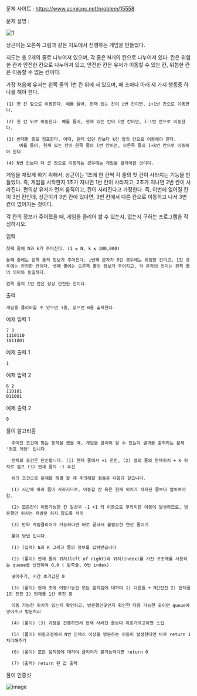 문제 사이트 : https://www.acmicpc.net/problem/15558

문제 설명 :

![1](https://user-images.githubusercontent.com/57944215/218257117-5651fd86-0171-47a9-b81f-504c8c58d6ea.png)

상근이는 오른쪽 그림과 같은 지도에서 진행하는 게임을 만들었다.

지도는 총 2개의 줄로 나누어져 있으며, 각 줄은 N개의 칸으로 나누어져 있다. 칸은 위험한 칸과 안전한 칸으로 나누어져 있고, 안전한 칸은 유저가 이동할 수 있는 칸, 위험한 칸은 이동할 수 없는 칸이다.

가장 처음에 유저는 왼쪽 줄의 1번 칸 위에 서 있으며, 매 초마다 아래 세 가지 행동중 하나를 해야 한다.

    (1) 한 칸 앞으로 이동한다. 예를 들어, 현재 있는 칸이 i번 칸이면, i+1번 칸으로 이동한다.
    
    (2) 한 칸 뒤로 이동한다. 예를 들어, 현재 있는 칸이 i번 칸이면, i-1번 칸으로 이동한다.
    
    (3) 반대편 줄로 점프한다. 이때, 원래 있던 칸보다 k칸 앞의 칸으로 이동해야 한다. 
         예를 들어, 현재 있는 칸이 왼쪽 줄의 i번 칸이면, 오른쪽 줄의 i+k번 칸으로 이동해야 한다.
    
    (4) N번 칸보다 더 큰 칸으로 이동하는 경우에는 게임을 클리어한 것이다.

게임을 재밌게 하기 위해서, 상근이는 1초에 한 칸씩 각 줄의 첫 칸이 사라지는 기능을 만들었다. 즉, 게임을 시작한지 1초가 지나면 1번 칸이 사라지고, 2초가 지나면 2번 칸이 사라진다. 편의상 유저가 먼저 움직이고, 칸이 사라진다고 가정한다. 즉, 이번에 없어질 칸이 3번 칸인데, 상근이가 3번 칸에 있다면, 3번 칸에서 다른 칸으로 이동하고 나서 3번 칸이 없어지는 것이다.

각 칸의 정보가 주어졌을 때, 게임을 클리어 할 수 있는지, 없는지 구하는 프로그램을 작성하시오.

입력

    첫째 줄에 N과 k가 주어진다. (1 ≤ N, k ≤ 100,000)

    둘째 줄에는 왼쪽 줄의 정보가 주어진다. i번째 문자가 0인 경우에는 위험한 칸이고, 1인 경우에는 안전한 칸이다. 셋째 줄에는 오른쪽 줄의 정보가 주어지고, 각 문자의 의미는 왼쪽 줄의 의미와 동일하다.

    왼쪽 줄의 1번 칸은 항상 안전한 칸이다.

출력

    게임을 클리어할 수 있으면 1을, 없으면 0을 출력한다.

예제 입력 1 

    7 3
    1110110
    1011001

예제 출력 1 

    1

예제 입력 2 

    6 2
    110101
    011001

예제 출력 2 

    0 
    
    
풀이 알고리즘

      주어진 조건에 맞는 동작을 했을 때, 게임을 클리어 할 수 있는지 결과를 출력하는 문제 '점프 게임' 입니다.
      
      문제의 조건은 단순합니다. (1) 현재 줄에서 +1 전진, (2) 옆의 줄의 현재위치 + K 위치로 점프 (3) 현재 줄의 -1 후진
      
      위의 조건으로 문제를 해결 할 때 주의해할 점들은 다음과 같습니다.
      
      (1) 시간에 따라 줄이 사라지므로, 이동할 칸 혹은 현재 위치가 삭제된 줄보다 앞이여야함.
      
      (2) 모든칸이 이동가능한 칸 일경우 -1 +1 의 이동으로 무의미한 이동이 발생하므로, 방문했던 위치는 재방문 하지 않도록 처리
      
      (3) 만약 게임클리어가 가능하다면 바로 끝내서 불필요한 연산 줄이기
      
      풀이 방법 입니다.
      
      (1) (입력) N과 K 그리고 줄의 정보를 입력받습니다
      
      (2) (풀이) 현재 줄의 위치(left of right)와 위치(index)를 가진 구조체를 사용하는 queue를 선언하여 0,0 ( 왼쪽줄, 0번 index)
      
      넣어주기, 시간 초기값은 0
      
      (3) (풀이) 현재 초에 이동가능한 모든 움직임에 대하여 1) 다른줄 + N칸전진 2) 현재줄 1칸 전진 3) 현재줄 1칸 후진 중
      
      이동 가능한 위치가 있는지 확인하고, 방문했던곳인지 확인한 다음 가능한 곳이면 queue에 넣어주고 방문처리
      
      (4) (풀이) (3) 과정을 진행하면서 현재 사라진 줄보다 뒤로가려고하면 스킵
      
      (5) (풀이) 이동과정에서 N번 인덱스 이상을 방문하는 이동이 발생한다면 바로 return 1 처리해주기
      
      (6) (풀이) 모든 움직임에 대하여 클리어가 불가능하다면 return 0
      
      (7) (출력) return 된 값 출력
      
풀이 인증샷 

![image](https://user-images.githubusercontent.com/57944215/218257492-bdcbfb70-f0f4-4965-9687-220ec0185c53.png)

      
      
      
